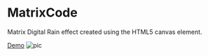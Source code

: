# MatrixCode
Matrix Digital Rain effect created using the HTML5 canvas element.

[Demo](https://rashomar.github.io/MatrixCode/)
![pic](https://github.com/Rashomar/MatrixCode/assets/29843204/4bfaf84f-aebd-406e-9ad0-fee9eb97e567)
